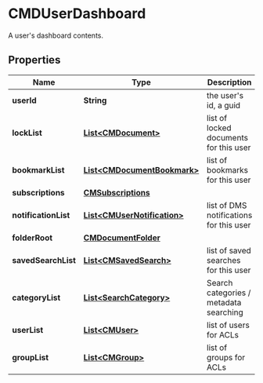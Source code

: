 

# CMDUserDashboard

A user's dashboard contents.

## Properties

| Name | Type | Description | Notes |
|------------ | ------------- | ------------- | -------------|
|**userId** | **String** | the user&#39;s id, a guid |  |
|**lockList** | [**List&lt;CMDocument&gt;**](CMDocument.md) | list of locked documents for this user |  |
|**bookmarkList** | [**List&lt;CMDocumentBookmark&gt;**](CMDocumentBookmark.md) | list of bookmarks for this user |  |
|**subscriptions** | [**CMSubscriptions**](CMSubscriptions.md) |  |  |
|**notificationList** | [**List&lt;CMUserNotification&gt;**](CMUserNotification.md) | list of DMS notifications for this user |  |
|**folderRoot** | [**CMDocumentFolder**](CMDocumentFolder.md) |  |  |
|**savedSearchList** | [**List&lt;CMSavedSearch&gt;**](CMSavedSearch.md) | list of saved searches for this user |  |
|**categoryList** | [**List&lt;SearchCategory&gt;**](SearchCategory.md) | Search categories / metadata searching |  |
|**userList** | [**List&lt;CMUser&gt;**](CMUser.md) | list of users for ACLs |  |
|**groupList** | [**List&lt;CMGroup&gt;**](CMGroup.md) | list of groups for ACLs |  |



